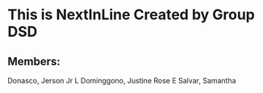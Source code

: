 # This is NextInLine Created by Group DSD
## Members:

Donasco, Jerson Jr L
Dominggono, Justine Rose E
Salvar, Samantha

